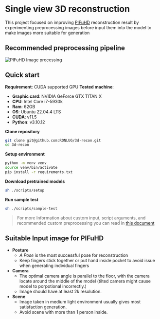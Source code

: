 # Single view 3D reconstruction
This project focused on improving [PIFuHD](https://github.com/facebookresearch/pifuhd) reconstruction result by experimenting preprocessing images before input them into the model to make images more suitable for generation

## Recommended preprocessing pipeline

![PIFuHD Image processing](https://hackmd.io/_uploads/Skt9mmtFC.svg)
## Quick start
**Requirement**: CUDA supported GPU
**Tested machine**: 
- **Graphic card**: NVIDIA GeForce GTX TITAN X
- **CPU**: Intel Core i7-5930k 
- **Ram**: 62GB
- **OS**: Ubuntu 22.04.4 LTS
- **CUDA**: v11.5
- **Python**: v3.10.12


**Clone repository**
```bash
git clone git@github.com:RONLUG/3d-recon.git
cd 3d-recon
```

**Setup environment**
```bash
python -m venv venv
source venv/bin/activate
pip install -r requirements.txt
```

**Download pretrained models**
```bash
sh ./scripts/setup
```

**Run sample test**
```bash
sh ./scripts/sample-test
```
> For more Information about custom input, script arguments, and recommended custom preprocessing you can read in [this document]()

## Suitable Input image for PIFuHD
- **Posture**
    - *A Pose* is the most successful pose for reconstruction
    - Keep fingers stick together or put hand inside pocket to avoid issue when generating individual fingers
- **Camera**
    - The optimal camera angle is parallel to the floor, with the camera locate around the middle of the model (tilted camera might cause model to porpotional incorrectly.)
    - Image should have at least 2k resolution.
- **Scene**
    - Image taken in medium light environment usually gives most satisfaction generation.
    - Avoid scene with more than 1 person inside.
